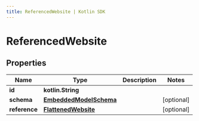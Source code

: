 ```yaml
---
title: ReferencedWebsite | Kotlin SDK
---
```




# ReferencedWebsite

## Properties
Name | Type | Description | Notes
------------ | ------------- | ------------- | -------------
**id** | **kotlin.String** |  | 
**schema** | [**EmbeddedModelSchema**](EmbeddedModelSchema) |  |  [optional]
**reference** | [**FlattenedWebsite**](FlattenedWebsite) |  |  [optional]




